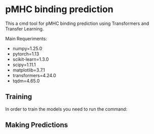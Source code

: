 # pMHC binding prediction

This a cmd tool for pMHC binding prediction using Transformers and Transfer Learning.

Main Requeriments:
- numpy=1.25.0
- pytorch=1.13
- scikit-learn=1.3.0
- scipy=1.11.1
- matplotlib=3.7.1
- transformers=4.24.0
- tqdm=4.65.0

## Training

In order to train the models you need to run the command: 

## Making Predictions